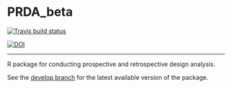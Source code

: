 # PRDA_beta

<!-- badges: start -->
[![Travis build status](https://travis-ci.org/ClaudioZandonella/PRDA_beta.svg?branch=revision)](https://travis-ci.org/ClaudioZandonella/PRDA_beta)
<!-- badges: end -->

[![DOI](https://zenodo.org/badge/DOI/10.5281/zenodo.3630733.svg)](https://doi.org/10.5281/zenodo.3630733)

<hr>

R package for conducting prospective and retrospective design analysis.

See the [develop branch](https://github.com/ClaudioZandonella/PRDAbeta/tree/develop) for the latest available version of the package.
